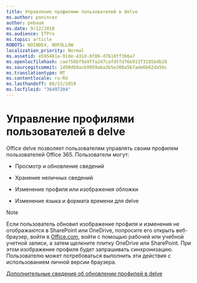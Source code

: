 ```yaml
---
title: Управление профилями пользователей в delve
ms.author: ponincev
author: pebaum
ms.date: 9/12/2018
ms.audience: ITPro
ms.topic: article
ROBOTS: NOINDEX, NOFOLLOW
localization_priority: Normal
ms.assetid: e595481a-91de-431d-bf86-d7610ff3b6a7
ms.openlocfilehash: cae756bf9a9ffa247cafd5fd76e913f3185bdb28
ms.sourcegitcommit: 1d98db8acb9959aba3b5e308a567ade6b62da56c
ms.translationtype: MT
ms.contentlocale: ru-RU
ms.lasthandoff: 08/22/2019
ms.locfileid: "36497204"
---
```

# <a name="manage-user-profiles-in-delve"></a>Управление профилями пользователей в delve

Office delve позволяет пользователям управлять своим профилем пользователей Office 365. Пользователи могут:
  
- Просмотр и обновление сведений
    
- Хранение неличных сведений
    
- Изменение профиля или изображения обложки
    
- Изменение языка и формата времени для delve
    
> [!NOTE]
> Если пользователь обновил изображение профиля и изменения не отображаются в SharePoint или OneDrive, попросите его открыть веб-браузер, войти в [Office.com](https://www.office.com), войти с помощью рабочей или учебной учетной записи, а затем щелкните плитку OneDrive или SharePoint. При этом изображение профиля будет запрашивать синхронизацию. Пользователю может потребоваться выполнить эти действия с использованием личной версии браузера. 
  
[Дополнительные сведения об обновлении профилей в delve](https://go.microsoft.com/fwlink/?linkid=735070)
  

